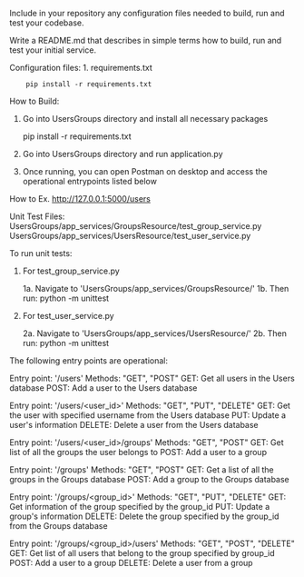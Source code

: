 Include in your repository any configuration files needed to build, run and test your codebase.

Write a README.md that describes in simple terms how to build, run and test your initial service. 


Configuration files:
    1. requirements.txt
    
        pip install -r requirements.txt

How to Build:
1. Go into UsersGroups directory and install all necessary packages

    pip install -r requirements.txt
        
2. Go into UsersGroups directory and run application.py
3. Once running, you can open Postman on desktop and access the operational entrypoints listed below

How to 
    Ex. http://127.0.0.1:5000/users


Unit Test Files:
    UsersGroups/app_services/GroupsResource/test_group_service.py
    UsersGroups/app_services/UsersResource/test_user_service.py
    
To run unit tests:
  1. For test_group_service.py
     
     1a. Navigate to 'UsersGroups/app_services/GroupsResource/'
     1b. Then run:
                    python -m unittest
  
  2. For test_user_service.py
     
     2a. Navigate to 'UsersGroups/app_services/UsersResource/'
     2b. Then run:
                    python -m unittest
  


The following entry points are operational:

Entry point: '/users'
Methods: "GET", "POST"
    GET: Get all users in the Users database
    POST: Add a user to the Users database



Entry point: '/users/<user_id>'
Methods: "GET", "PUT", "DELETE"
    GET: Get the user with specified username from the Users database
    PUT: Update a user's information
    DELETE: Delete a user from the Users database



Entry point: '/users/<user_id>/groups'
Methods: "GET", "POST"
    GET: Get list of all the groups the user belongs to
    POST: Add a user to a group



Entry point: '/groups'
Methods: "GET", "POST"
    GET: Get a list of all the groups in the Groups database
    POST: Add a group to the Groups database



Entry point: '/groups/<group_id>'
Methods: "GET", "PUT", "DELETE"
    GET: Get information of the group specified by the group_id
    PUT: Update a group's information
    DELETE: Delete the group specified by the group_id from
            the Groups database



Entry point: '/groups/<group_id>/users'
Methods: "GET", "POST", "DELETE"
    GET: Get list of all users that belong to the group specified by group_id
    POST: Add a user to a group
    DELETE: Delete a user from a group
